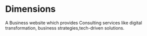 # Dimensions
A Business website which provides Consulting services like digital transformation, business strategies,tech-driven solutions.
